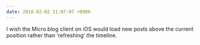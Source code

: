 ```yaml
---
date: 2018-02-02 11:07:07 +0900
---
```

I wish the Micro.blog client on iOS would load new posts above the current position rather than ‘refreshing’ the timeline.
